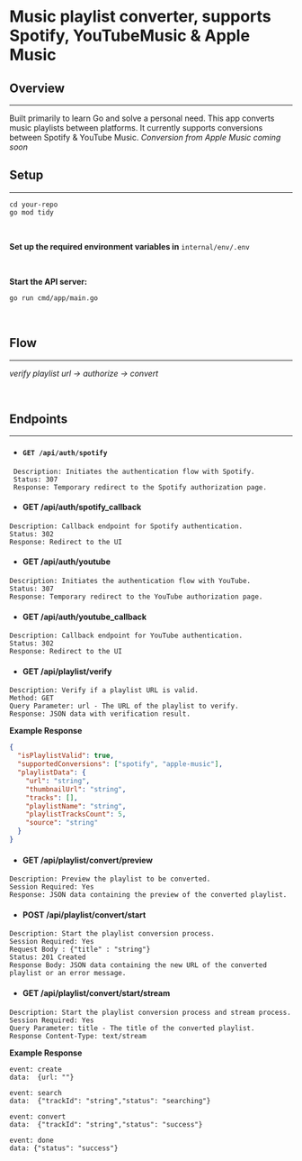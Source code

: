 # Music playlist converter, supports Spotify, YouTubeMusic & Apple Music

## Overview

---

Built primarily to learn Go and solve a personal need. This app converts music playlists between platforms. It currently supports conversions between Spotify & YouTube Music.
_Conversion from Apple Music coming soon_

## Setup

---

```shell
cd your-repo
go mod tidy
```

<br />

**Set up the required environment variables in** `internal/env/.env`

<br />

**Start the API server:**

```shell
go run cmd/app/main.go
```

<br />

## Flow

---

_verify playlist url -> authorize -> convert_

<br />

## Endpoints

---

- #### `GET /api/auth/spotify`

```
 Description: Initiates the authentication flow with Spotify.
 Status: 307
 Response: Temporary redirect to the Spotify authorization page.
```

- #### GET /api/auth/spotify_callback

```
Description: Callback endpoint for Spotify authentication.
Status: 302
Response: Redirect to the UI
```

- #### GET /api/auth/youtube

```
Description: Initiates the authentication flow with YouTube.
Status: 307
Response: Temporary redirect to the YouTube authorization page.
```

- #### GET /api/auth/youtube_callback

```
Description: Callback endpoint for YouTube authentication.
Status: 302
Response: Redirect to the UI
```

- #### GET /api/playlist/verify

```
Description: Verify if a playlist URL is valid.
Method: GET
Query Parameter: url - The URL of the playlist to verify.
Response: JSON data with verification result.
```

**Example Response**

```json
{
  "isPlaylistValid": true,
  "supportedConversions": ["spotify", "apple-music"],
  "playlistData": {
    "url": "string",
    "thumbnailUrl": "string",
    "tracks": [],
    "playlistName": "string",
    "playlistTracksCount": 5,
    "source": "string"
  }
}
```

- #### GET /api/playlist/convert/preview

```
Description: Preview the playlist to be converted.
Session Required: Yes
Response: JSON data containing the preview of the converted playlist.
```

- #### POST /api/playlist/convert/start

```
Description: Start the playlist conversion process.
Session Required: Yes
Request Body : {"title" : "string"}
Status: 201 Created
Response Body: JSON data containing the new URL of the converted playlist or an error message.
```

- #### GET /api/playlist/convert/start/stream

```
Description: Start the playlist conversion process and stream process.
Session Required: Yes
Query Parameter: title - The title of the converted playlist.
Response Content-Type: text/stream
```

**Example Response**

```text/stream
event: create
data:  {url: ""}

event: search
data:  {"trackId": "string","status": "searching"}

event: convert
data:  {"trackId": "string","status": "success"}

event: done
data: {"status": "success"}
```
